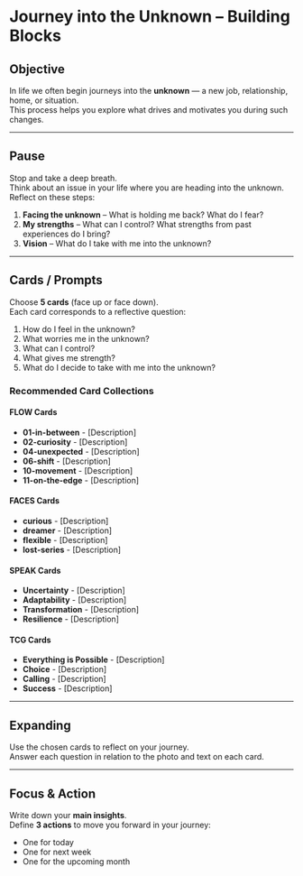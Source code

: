 # Journey into the Unknown – Building Blocks

## Objective
In life we often begin journeys into the **unknown** — a new job, relationship, home, or situation.  
This process helps you explore what drives and motivates you during such changes.

---

## Pause
Stop and take a deep breath.  
Think about an issue in your life where you are heading into the unknown.  
Reflect on these steps:  
1. **Facing the unknown** – What is holding me back? What do I fear?  
2. **My strengths** – What can I control? What strengths from past experiences do I bring?  
3. **Vision** – What do I take with me into the unknown?  

---

## Cards / Prompts
Choose **5 cards** (face up or face down).  
Each card corresponds to a reflective question:

1. How do I feel in the unknown?  
2. What worries me in the unknown?  
3. What can I control?  
4. What gives me strength?  
5. What do I decide to take with me into the unknown?


### Recommended Card Collections

#### FLOW Cards
- **01-in-between** - [Description]
- **02-curiosity** - [Description]
- **04-unexpected** - [Description]
- **06-shift** - [Description]
- **10-movement** - [Description]
- **11-on-the-edge** - [Description]

#### FACES Cards
- **curious** - [Description]
- **dreamer** - [Description]
- **flexible** - [Description]
- **lost-series** - [Description]

#### SPEAK Cards
- **Uncertainty** - [Description]
- **Adaptability** - [Description]
- **Transformation** - [Description]
- **Resilience** - [Description]

#### TCG Cards
- **Everything is Possible** - [Description]
- **Choice** - [Description]
- **Calling** - [Description]
- **Success** - [Description]

---

## Expanding
Use the chosen cards to reflect on your journey.  
Answer each question in relation to the photo and text on each card.

---

## Focus & Action
Write down your **main insights**.  
Define **3 actions** to move you forward in your journey:  
- One for today  
- One for next week  
- One for the upcoming month
